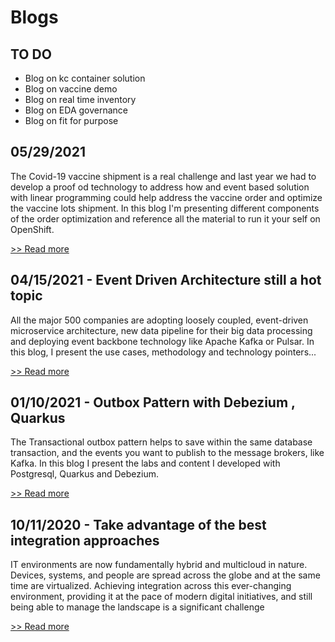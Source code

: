 # Blogs
 
## TO DO
* Blog on kc container solution
* Blog on vaccine demo
* Blog on real time inventory
* Blog on EDA governance
* Blog on fit for purpose

## 05/29/2021

The Covid-19 vaccine shipment is a real challenge and last year we had to develop a proof od technology to address how
and event based solution with linear programming could help address the vaccine order and optimize the vaccine lots shipment.
In this blog I'm presenting different components of the order optimization and reference all the material to 
run it your self on OpenShift.

[>> Read more](/blogs/05-29-21)

## 04/15/2021 - Event Driven Architecture still a hot topic

All the major 500 companies are adopting loosely coupled, event-driven microservice architecture, 
new data pipeline for their big data processing and deploying event backbone technology like Apache Kafka or Pulsar. 
In this blog, I present the use cases, methodology and technology pointers...

[>> Read more](/blogs/04-15-21)

## 01/10/2021 - Outbox Pattern with Debezium , Quarkus

The Transactional outbox pattern helps to save within the same database transaction, and the events you want to publish to the message brokers, like Kafka. In this blog I present the labs and content I developed with Postgresql, Quarkus and Debezium.

[>> Read more](/blogs/01-10-21)


## 10/11/2020 - Take advantage of the best integration approaches

IT environments are now fundamentally hybrid and multicloud in nature. Devices, systems, and people are spread across the globe and at the same time are virtualized. Achieving integration across this ever-changing environment, providing it at the pace of modern digital initiatives, and still being able to manage the landscape is a significant challenge

[>> Read more](/blogs/10-11-20)
